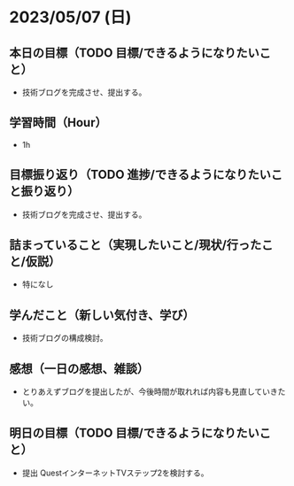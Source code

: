 
# 2023/05/07 (日)

## 本日の目標（TODO 目標/できるようになりたいこと）

- 技術ブログを完成させ、提出する。

## 学習時間（Hour）

- 1h

## 目標振り返り（TODO 進捗/できるようになりたいこと振り返り）

- 技術ブログを完成させ、提出する。

## 詰まっていること（実現したいこと/現状/行ったこと/仮説）

- 特になし

## 学んだこと（新しい気付き、学び）

- 技術ブログの構成検討。

## 感想（一日の感想、雑談）

- とりあえずブログを提出したが、今後時間が取れれば内容も見直していきたい。

## 明日の目標（TODO 目標/できるようになりたいこと）

- 提出 QuestインターネットTVステップ2を検討する。
